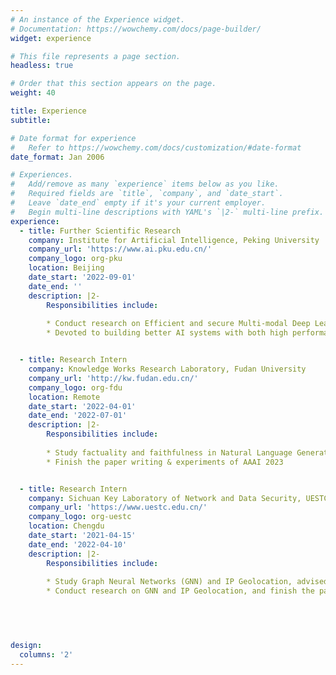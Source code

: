```yaml
---
# An instance of the Experience widget.
# Documentation: https://wowchemy.com/docs/page-builder/
widget: experience

# This file represents a page section.
headless: true

# Order that this section appears on the page.
weight: 40

title: Experience
subtitle:

# Date format for experience
#   Refer to https://wowchemy.com/docs/customization/#date-format
date_format: Jan 2006

# Experiences.
#   Add/remove as many `experience` items below as you like.
#   Required fields are `title`, `company`, and `date_start`.
#   Leave `date_end` empty if it's your current employer.
#   Begin multi-line descriptions with YAML's `|2-` multi-line prefix.
experience:
  - title: Further Scientific Research
    company: Institute for Artificial Intelligence, Peking University
    company_url: 'https://www.ai.pku.edu.cn/'
    company_logo: org-pku
    location: Beijing
    date_start: '2022-09-01'
    date_end: ''
    description: |2-
        Responsibilities include:
      
        * Conduct research on Efficient and secure Multi-modal Deep Learning, advised by [Prof. Meng Li](https://www.ai.pku.edu.cn/info/1137/2308.htm)
        * Devoted to building better AI systems with both high performance and efficiency


  - title: Research Intern
    company: Knowledge Works Research Laboratory, Fudan University
    company_url: 'http://kw.fudan.edu.cn/'
    company_logo: org-fdu
    location: Remote
    date_start: '2022-04-01'
    date_end: '2022-07-01'
    description: |2-
        Responsibilities include:
      
        * Study factuality and faithfulness in Natural Language Generation (NLG)
        * Finish the paper writing & experiments of AAAI 2023


  - title: Research Intern
    company: Sichuan Key Laboratory of Network and Data Security, UESTC
    company_url: 'https://www.uestc.edu.cn/'
    company_logo: org-uestc
    location: Chengdu
    date_start: '2021-04-15'
    date_end: '2022-04-10'
    description: |2-
        Responsibilities include:
      
        * Study Graph Neural Networks (GNN) and IP Geolocation, advised by [Prof. Fan Zhou](https://www.is.uestc.edu.cn/teachers.do?id=1121)
        * Conduct research on GNN and IP Geolocation, and finish the paper for KDD 2022


    
    

design:
  columns: '2'
---
```

